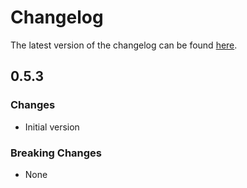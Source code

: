 # Changelog

The latest version of the changelog can be found [here](https://github.com/Azure/bicep-registry-modules/blob/main/avm/res/network/dns-zone/CHANGELOG.md).

## 0.5.3

### Changes

- Initial version

### Breaking Changes

- None
